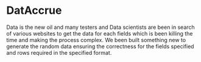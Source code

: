 # DatAccrue
Data is the new oil and many testers and Data scientists are been in search of various websites to get the data for each fields which is been killing the time and making the process complex. We been built something new to generate the random data ensuring the correctness for the fields specified and rows required in the specified format.

